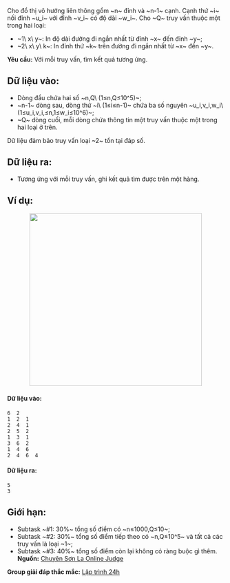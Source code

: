<!--**<center>NGUỒN: ĐỀ THI CHỌN ĐỘI TUYỂN HSGQG NĂM 2018 - 2019 - HÀ NAM</center>**-->

Cho đồ thị vô hướng liên thông gồm ~n~ đỉnh và ~n-1~ cạnh. Cạnh thứ ~i~ nối đỉnh ~u_i~ với đỉnh ~v_i~ có độ dài ~w_i~. Cho ~Q~ truy vấn thuộc một trong hai loại:
- ~1\ x\ y~: In độ dài đường đi ngắn nhất từ đỉnh ~x~ đến đỉnh ~y~;
- ~2\ x\ y\ k~: In đỉnh thứ ~k~ trên đường đi ngắn nhất từ ~x~ đến ~y~.

**Yêu cầu:** Với mỗi truy vấn, tìm kết quả tương ứng.

## Dữ liệu vào:
- Dòng đầu chứa hai số ~n,Q\ (1≤n,Q≤10^5)~;
- ~n-1~ dòng sau, dòng thứ ~i\ (1≤i≤n-1)~ chứa ba số nguyên ~u_i,v_i,w_i\ (1≤u_i,v_i,≤n,1≤w_i≤10^6)~;
- ~Q~ dòng cuối, mỗi dòng chứa thông tin một truy vấn thuộc một trong hai loại ở trên.

Dữ liệu đảm bảo truy vấn loại ~2~ tồn tại đáp số.

## Dữ liệu ra:
- Tương ứng với mỗi truy vấn, ghi kết quả tìm được trên một hàng.

## Ví dụ:
<center><img src="/images/problems/1381/QTREE.svg" width="400px" /></center>

#### Dữ liệu vào:
```
6  2
1  2  1
2  4  1
2  5  2
1  3  1
3  6  2
1  4  6
2  4  6  4
```

#### Dữ liệu ra:
```
5
3
```

## Giới hạn:
- Subtask ~\#1: 30\%~ tổng số điểm có ~n≤1000,Q≤10~;
- Subtask ~\#2: 30\%~ tổng số điểm tiếp theo có ~n,Q≤10^5~ và tất cả các truy vấn là loại ~1~;
- Subtask ~\#3: 40\%~ tổng số điểm còn lại không có ràng buộc gì thêm.
**Nguồn:** [Chuyên Sơn La Online Judge](http://csloj.ddns.net/)

**Group giải đáp thắc mắc:** [Lập trình 24h](https://www.facebook.com/groups/1386904321519984)